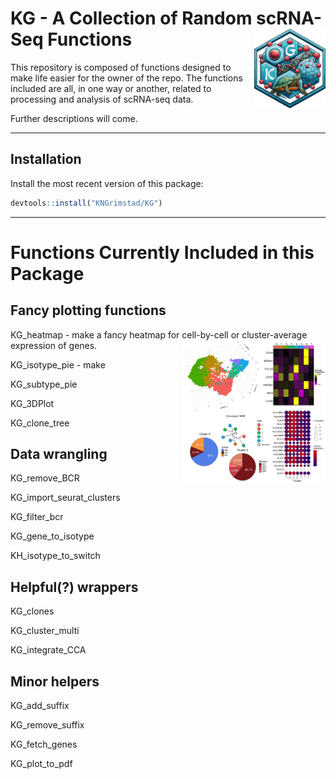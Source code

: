 <h1>
  KG - A Collection of Random scRNA-Seq Functions&nbsp;<img align = "right" src = "images/KG_logotype.png" width = "114.3" height = "127.275">
</h1>

This repository is composed of functions designed to make life easier for the owner of the repo. The functions included are all, in one way or another, related to processing and analysis of scRNA-seq data. 

Further descriptions will come.

---
## Installation
Install the most recent version of this package: 
```r
devtools::install("KNGrimstad/KG")
```
---
# Functions Currently Included in this Package
## Fancy plotting functions
KG_heatmap - make a fancy heatmap for cell-by-cell or cluster-average expression of genes.<img align = "right" src = "images/example_plots.png" width = "230" height = "230">

KG_isotype_pie - make

KG_subtype_pie

KG_3DPlot

KG_clone_tree

## Data wrangling
KG_remove_BCR

KG_import_seurat_clusters

KG_filter_bcr

KG_gene_to_isotype

KH_isotype_to_switch

## Helpful(?) wrappers
KG_clones

KG_cluster_multi

KG_integrate_CCA



## Minor helpers
KG_add_suffix

KG_remove_suffix

KG_fetch_genes

KG_plot_to_pdf
